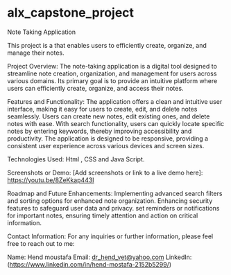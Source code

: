 # alx_capstone_project
Note Taking Application

This project is a  that enables users to efficiently create, organize, and manage their notes.

Project Overview:
The note-taking application is a digital tool designed to streamline note creation, organization, and management for users across various domains. Its primary goal is to provide an intuitive platform where users can efficiently create, organize, and access their notes.


Features and Functionality:
The application offers a clean and intuitive user interface, making it easy for users to create, edit, and delete notes seamlessly.
Users can create new notes, edit existing ones, and delete notes with ease.
With search functionality, users can quickly locate specific notes by entering keywords, thereby improving accessibility and productivity.
The application is designed to be responsive, providing a consistent user experience across various devices and screen sizes.

Technologies Used:
Html , CSS and Java Script.

Screenshots or Demo:
[Add screenshots or link to a live demo here]: https://youtu.be/8ZeKkap443I

Roadmap and Future Enhancements:
Implementing advanced search filters and sorting options for enhanced note organization.
Enhancing security features to safeguard user data and privacy.
set reminders or notifications for important notes, ensuring timely attention and action on critical information.

Contact Information:
For any inquiries or further information, please feel free to reach out to me:

Name: Hend moustafa
Email: dr_hend_vet@yahoo.com
LinkedIn:(https://www.linkedin.com/in/hend-mostafa-2152b5299/)